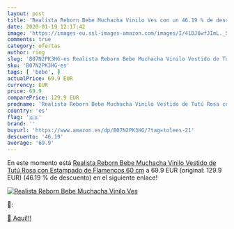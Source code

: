 ```yaml
---
layout: post
title: 'Realista Reborn Bebe Muchacha Vinilo Ves con un 46.19 % de descuento'
date: 2020-01-19 12:17:42
image: 'https://images-eu.ssl-images-amazon.com/images/I/41DJ6wfJImL._SL400_.jpg'
comments: true
category: ofertas
author: ring
slug: 'B07N2PK3HG-es Realista Reborn Bebe Muchacha Vinilo Vestido de Tutú Rosa...'
sku: 'B07N2PK3HG-es'
tags: [ 'bebe', ]
actualPrice: 69.9 EUR
currency: EUR
price: 69.9
comparePrice: 129.9 EUR
prodname: 'Realista Reborn Bebe Muchacha Vinilo Vestido de Tutú Rosa con Estampado de Flamencos 60 cm'
country: 'es'
flag: '🇪🇸'
brand: ''
buyurl: 'https://www.amazon.es/dp/B07N2PK3HG/?tag=tolees-21'
descuento: '46.19'
average: '69.9'
---
```


En este momento está [Realista Reborn Bebe Muchacha Vinilo Vestido de Tutú Rosa con Estampado de Flamencos 60 cm](https://www.amazon.es/dp/B07N2PK3HG/?tag=tolees-21) a 69.9 EUR (original: 129.9 EUR) (46.19 %  de descuento) en el siguiente enlace!

[![Realista Reborn Bebe Muchacha Vinilo Ves](https://images-eu.ssl-images-amazon.com/images/I/41DJ6wfJImL._SL400_.jpg)](https://www.amazon.es/dp/B07N2PK3HG/?tag=tolees-21)

🔎:


[🛒 Aquí!!!](https://www.amazon.es/dp/B07N2PK3HG/?tag=tolees-21)
